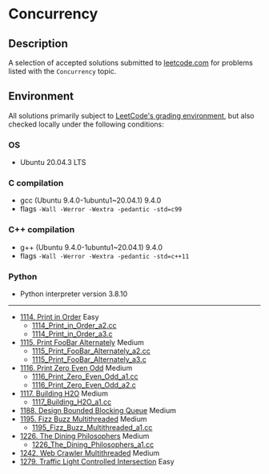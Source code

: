 # Concurrency

## Description
A selection of accepted solutions submitted to [leetcode.com](https://leetcode.com) for problems listed with the `Concurrency` topic.

## Environment
All solutions primarily subject to [LeetCode's grading environment](https://support.leetcode.com/hc/en-us/articles/360011833974-What-are-the-environments-for-the-programming-languages), but also checked locally under the following conditions:

### OS
- Ubuntu 20.04.3 LTS

### C compilation
- gcc (Ubuntu 9.4.0-1ubuntu1~20.04.1) 9.4.0
- flags `-Wall -Werror -Wextra -pedantic -std=c99`

### C++ compilation
- g++ (Ubuntu 9.4.0-1ubuntu1~20.04.1) 9.4.0
- flags `-Wall -Werror -Wextra -pedantic -std=c++11`

### Python
- Python interpreter version 3.8.10

---

- [1114. Print in Order](https://leetcode.com/problems/print-in-order) Easy
  - [1114_Print_in_Order_a2.cc](1114_Print_in_Order_a2.cc)
  - [1114_Print_in_Order_a3.c](1114_Print_in_Order_a3.c)
- [1115. Print FooBar Alternately](https://leetcode.com/problems/print-foobar-alternately) Medium
  - [1115_Print_FooBar_Alternately_a2.cc](./1115_Print_FooBar_Alternately_a2.cc)
  - [1115_Print_FooBar_Alternately_a3.c](./1115_Print_FooBar_Alternately_a3.c)
- [1116. Print Zero Even Odd](https://leetcode.com/problems/print-zero-even-odd) Medium
  - [1116_Print_Zero_Even_Odd_a1.cc](./1116_Print_Zero_Even_Odd_a1.cc)
  - [1116_Print_Zero_Even_Odd_a2.c](./1116_Print_Zero_Even_Odd_a2.c)
- [1117. Building H2O](https://leetcode.com/problems/building-h2o) Medium
  - [1117_Building_H2O_a1.cc](./1117_Building_H2O_a1.cc)
- [1188. Design Bounded Blocking Queue](https://leetcode.com/problems/design-bounded-blocking-queue) Medium
- [1195. Fizz Buzz Multithreaded](https://leetcode.com/problems/fizz-buzz-multithreaded) Medium
  - [1195_Fizz_Buzz_Multithreaded_a1.cc](./1195_Fizz_Buzz_Multithreaded_a1.cc)
- [1226. The Dining Philosophers](https://leetcode.com/problems/the-dining-philosophers) Medium
  - [1226_The_Dining_Philosophers_a1.cc](./1226_The_Dining_Philosophers_a1.cc)
- [1242. Web Crawler Multithreaded](https://leetcode.com/problems/web-crawler-multithreaded) Medium
- [1279. Traffic Light Controlled Intersection](https://leetcode.com/problems/traffic-light-controlled-intersection) Easy
